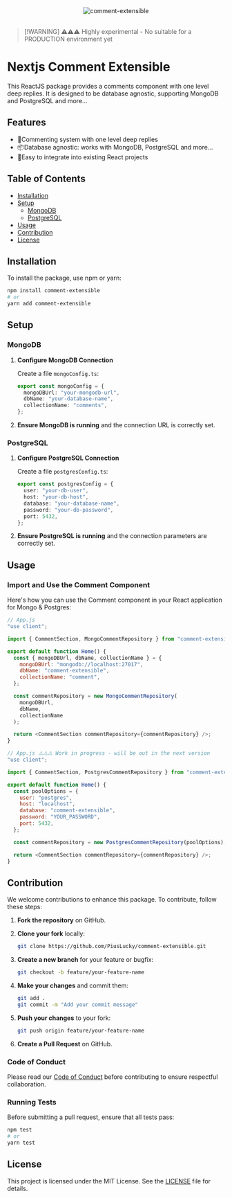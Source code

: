 
<div align="center">
  <img src="https://github.com/user-attachments/assets/2c78eac6-924d-4d6a-9236-5eae486b7763" alt="comment-extensible">
  <br><br>
</div>

> [!WARNING]  ⚠️⚠️⚠️ 
> Highly experimental - No suitable for a PRODUCTION environment yet


# Nextjs Comment Extensible

This ReactJS package provides a comments component with one level deep replies. It is designed to be database agnostic, supporting MongoDB and PostgreSQL and more...

## Features

- 💬Commenting system with one level deep replies
- 📦Database agnostic: works with MongoDB, PostgreSQL and more...
- 🎉Easy to integrate into existing React projects

## Table of Contents

- [Installation](#installation)
- [Setup](#setup)
  - [MongoDB](#mongodb)
  - [PostgreSQL](#postgresql)
- [Usage](#usage)
- [Contribution](#contribution)
- [License](#license)

## Installation

To install the package, use npm or yarn:

```bash
npm install comment-extensible
# or
yarn add comment-extensible
```

## Setup

### MongoDB

1. **Configure MongoDB Connection**

   Create a file `mongoConfig.ts`:

   ```typescript
   export const mongoConfig = {
     mongoDBUrl: "your-mongodb-url",
     dbName: "your-database-name",
     collectionName: "comments",
   };
   ```

2. **Ensure MongoDB is running** and the connection URL is correctly set.

### PostgreSQL

1. **Configure PostgreSQL Connection**

   Create a file `postgresConfig.ts`:

   ```typescript
   export const postgresConfig = {
     user: "your-db-user",
     host: "your-db-host",
     database: "your-database-name",
     password: "your-db-password",
     port: 5432,
   };
   ```

2. **Ensure PostgreSQL is running** and the connection parameters are correctly set.

## Usage

### Import and Use the Comment Component

Here's how you can use the Comment component in your React application for Mongo & Postgres:

```javascript
// App.js
"use client";

import { CommentSection, MongoCommentRepository } from "comment-extensible";

export default function Home() {
  const { mongoDBUrl, dbName, collectionName } = {
    mongoDBUrl: "mongodb://localhost:27017",
    dbName: "comment-extensible",
    collectionName: "comment",
  };

  const commentRepository = new MongoCommentRepository(
    mongoDBUrl,
    dbName,
    collectionName
  );

  return <CommentSection commentRepository={commentRepository} />;
}
```

```javascript
// App.js ⚠️⚠️⚠️ Work in progress - will be out in the next version
"use client";

import { CommentSection, PostgresCommentRepository } from "comment-extensible";

export default function Home() {
  const poolOptions = {
    user: "postgres",
    host: "localhost",
    database: "comment-extensible",
    password: "YOUR_PASSWORD",
    port: 5432,
  };

  const commentRepository = new PostgresCommentRepository(poolOptions);

  return <CommentSection commentRepository={commentRepository} />;
}
```

## Contribution

We welcome contributions to enhance this package. To contribute, follow these steps:

1. **Fork the repository** on GitHub.
2. **Clone your fork** locally:

   ```bash
   git clone https://github.com/PiusLucky/comment-extensible.git
   ```

3. **Create a new branch** for your feature or bugfix:

   ```bash
   git checkout -b feature/your-feature-name
   ```

4. **Make your changes** and commit them:

   ```bash
   git add .
   git commit -m "Add your commit message"
   ```

5. **Push your changes** to your fork:

   ```bash
   git push origin feature/your-feature-name
   ```

6. **Create a Pull Request** on GitHub.

### Code of Conduct

Please read our [Code of Conduct](CODE_OF_CONDUCT.md) before contributing to ensure respectful collaboration.

### Running Tests

Before submitting a pull request, ensure that all tests pass:

```bash
npm test
# or
yarn test
```

## License

This project is licensed under the MIT License. See the [LICENSE](LICENSE) file for details.
